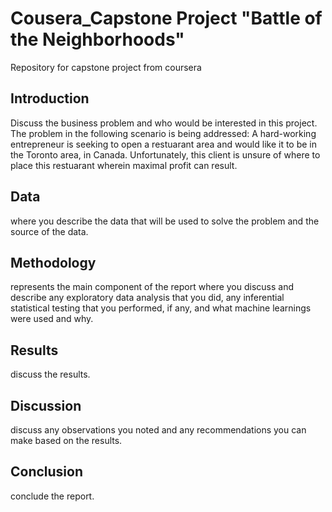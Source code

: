 # Cousera_Capstone Project "Battle of the Neighborhoods"
Repository for capstone project from coursera

## Introduction
Discuss the business problem and who would be interested in this project.
The problem in the following scenario is being addressed: A hard-working entrepreneur is seeking to open a restuarant area and would like it to be in the Toronto area, in Canada. Unfortunately, this client is unsure of where to place this restuarant wherein maximal profit can result. 

## Data 
where you describe the data that will be used to solve the problem and the source of the data.

## Methodology 
represents the main component of the report where you discuss and describe any exploratory data analysis that you did, any inferential statistical testing that you performed, if any, and what machine learnings were used and why.

## Results 
discuss the results.

## Discussion 
discuss any observations you noted and any recommendations you can make based on the results.

## Conclusion 
conclude the report.
